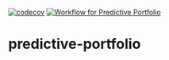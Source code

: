 [![codecov](https://codecov.io/github/savolodya/predictive-portfolio/graph/badge.svg?token=RANLEXAYXQ)](https://codecov.io/github/savolodya/predictive-portfolio)
[![Workflow for Predictive Portfolio](https://github.com/savolodya/predictive-portfolio/actions/workflows/dev.yml/badge.svg)](https://github.com/savolodya/predictive-portfolio/actions/workflows/dev.yml)

# predictive-portfolio